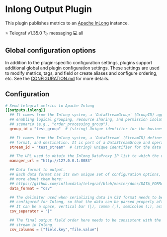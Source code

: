 # Inlong Output Plugin

This plugin publishes metrics to an [Apache InLong][inlong] instance.

⭐ Telegraf v1.35.0
🏷️ messaging
💻 all

[inlong]: https://inlong.apache.org
## Global configuration options <!-- @/docs/includes/plugin_config.md -->

In addition to the plugin-specific configuration settings, plugins support
additional global and plugin configuration settings. These settings are used to
modify metrics, tags, and field or create aliases and configure ordering, etc.
See the [CONFIGURATION.md][CONFIGURATION.md] for more details.

[CONFIGURATION.md]: ../../../docs/CONFIGURATION.md#plugins

## Configuration

```toml @sample.conf
# Send telegraf metrics to Apache Inlong
[[outputs.inlong]]
  ## It comes from the Inlong system, a `DataStreamGroup` (GroupID) aggregates multiple data streams into a business unit, 
  ## enabling logical grouping, resource sharing, and permission isolation. Each group represents a cohesive business 
  ## scenario (e.g., "order_processing_group").
  group_id = "test_group"  # (string) Unique identifier for the business unit

  ## It comes from the Inlong system, a `DataStream` (StreamID) defines a specific data pipeline with a unique source, 
  ## format, and destination. It is part of a DataStreamGroup and operates within its business context.
  stream_id = "test_stream"  # (string) Unique identifier for the data stream within its group

  ## The URL used to obtain the Inlong DataProxy IP list to which the data will be sent
  manager_url = "http://127.0.0.1:8083"

  ## Data format to output.
  ## Each data format has its own unique set of configuration options, read
  ## more about them here:
  ## https://github.com/influxdata/telegraf/blob/master/docs/DATA_FORMATS_OUTPUT.md
  data_format = "csv"

  ## The delimiter used when serializing data in CSV format needs to be consistent with the delimiter
  ## configured for Inlong, so that the data can be parsed properly after it reaches Inlong.
  ## It can be a space, vertical bar (|), comma (,), semicolon (;), asterisk (*), double quotes ("), etc.
  csv_separator = "|"

  ## The final output field order here needs to be consistent with the field order defined by the data
  ## stream in Inlong
  csv_columns = ["field.key","file.value"]
```
